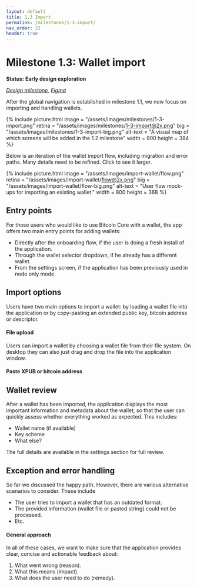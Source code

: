 ```yaml
---
layout: default
title: 1.3 Import
permalink: /milestones/1-3-import/
nav_order: 22
header: true
---
```


# Milestone 1.3: Wallet import

**Status: Early design exploration**

_[Design milestone](https://github.com/BitcoinDesign/Bitcoin-Core-App/milestone/3), [Figma](https://www.figma.com/file/ek8w3n3upbluw5UL2lGhRx/Bitcoin-Core-App-Design?type=design&node-id=7516%3A13169&mode=design&t=sZSBHpOLLJmoMf57-1)_

After the global navigation is established in milestone 1.1, we now focus on importing and handling wallets.

{% include picture.html
	image = "/assets/images/milestones/1-3-import.png"
	retina = "/assets/images/milestones/1-3-import@2x.png"
	big = "/assets/images/milestones/1-3-import-big.png"
	alt-text = "A visual map of which screens will be added in the 1.2 milestone"
	width = 800
	height = 384
%}

Below is an iteration of the wallet import flow, including migration and error paths. Many details need to be refined. Click to see it larger.

{% include picture.html
	image = "/assets/images/import-wallet/flow.png"
	retina = "/assets/images/import-wallet/flow@2x.png"
	big = "/assets/images/import-wallet/flow-big.png"
	alt-text = "User flow mock-ups for importing an existing wallet."
	width = 800
	height = 368
%}

## Entry points

For those users who would like to use Bitcoin Core with a wallet, the app offers two main entry points for adding wallets:

- Directly after the onboarding flow, if the user is doing a fresh install of the application.
- Through the wallet selector dropdown, if he already has a different wallet. 
- From the settings screen, if the application has been previously used in node only mode. 

## Import options

Users have two main options to import a wallet: by loading a wallet file into the application or by copy-pasting an extended public key, bitcoin address or descriptor.

#### File upload

Users can import a wallet by choosing a wallet file from their file system. On desktop they can also just drag and drop the file into the application window. 

#### Paste XPUB or bitcoin address


## Wallet review

After a wallet has been imported, the application displays the most important information and metadata about the wallet, so that the user can quickly assess whether everything worked as expected. This includes: 

- Wallet name (if available)
- Key scheme
- What else?

The full details are available in the settings section for full review.

## Exception and error handling

So far we discussed the happy path. However, there are various alternative scenarios to consider. These include

- The user tries to import a wallet that has an outdated format.
- The provided information (wallet file or pasted string) could not be processed.
- Etc.

#### General approach

In all of these cases, we want to make sure that the application provides clear, concise and actionable feedback about:
1. What went wrong (reason).
2. What this means (impact).
3. What does the user need to do (remedy).

